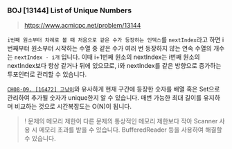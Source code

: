 ### BOJ [13144] List of Unique Numbers
> https://www.acmicpc.net/problem/13144

`i번째 원소부터 차례로 볼 때 처음으로 같은 수가 등장하는 인덱스`를 `nextIndex`라고 하면 i번째부터 원소부터 시작하는 수열 중 같은 수가 여러 번 등장하지 않는 연속 수열의 개수는 `nextIndex - i개` 입니다. 이때 i+1번째 원소의 nextIndex는 i번째 원소의 nextIndex보다 항상 같거나 뒤에 있으므로, i와 nextIndex를 같은 방향으로 증가하는 투포인터로 관리할 수 있습니다.

[`CH08-09. [16472] 고냥이`](https://www.acmicpc.net/problem/16472)와 유사하게 현재 구간에 등장한 숫자를 배열 혹은 Set으로 관리하여 추가될 숫자가 unique한지 알 수 있습니다. 매번 가능한 최대 길이를 유지하며 비교하는 것으로 시간복잡도는 O(N)이 됩니다.

> ! 문제의 메모리 제한이 다른 문제의 통상적인 메모리 제한보다 작아 Scanner 사용 시 메모리 초과를 받을 수 있습니다. BufferedReader 등을 사용하여 해결할 수 있습니다.
